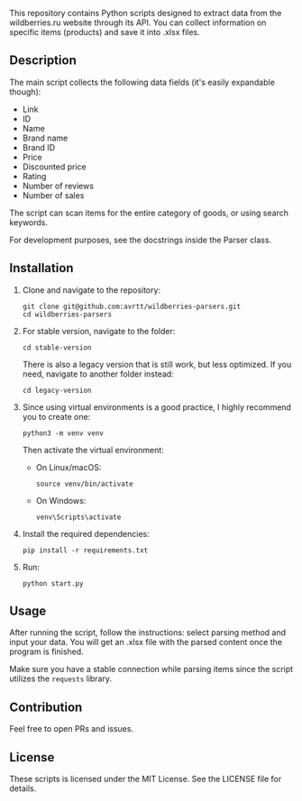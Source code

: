 This repository contains Python scripts designed to extract data from the wildberries.ru website through its API. You can collect information on specific items (products) and save it into .xlsx files. 
 
## Description
The main script collects the following data fields (it's easily expandable though):
- Link
- ID
- Name
- Brand name
- Brand ID
- Price
- Discounted price
- Rating
- Number of reviews
- Number of sales

The script can scan items for the entire category of goods, or using search keywords.

For development purposes, see the docstrings inside the Parser class.

## Installation
1. Clone and navigate to the repository:
    ```
    git clone git@github.com:avrtt/wildberries-parsers.git
    cd wildberries-parsers
    ```

2. For stable version, navigate to the folder:
    ```
    cd stable-version
    ```

    There is also a legacy version that is still work, but less optimized. If you need, navigate to another folder instead:
    ```
    cd legacy-version
    ```

3. Since using virtual environments is a good practice, I highly recommend you to create one:
    ```
    python3 -m venv venv
    ```

    Then activate the virtual environment:
    - On Linux/macOS:
        ```
        source venv/bin/activate
        ```
    - On Windows:
        ```
        venv\Scripts\activate
        ```

4. Install the required dependencies:
    ```
    pip install -r requirements.txt
    ```

5. Run:
    ```
    python start.py
    ```

## Usage
After running the script, follow the instructions: select parsing method and input your data. You will get an .xlsx file with the parsed content once the program is finished.

Make sure you have a stable connection while parsing items since the script utilizes the `requests` library.

## Contribution
Feel free to open PRs and issues.

## License
These scripts is licensed under the MIT License. See the LICENSE file for details.


